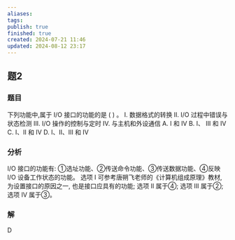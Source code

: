 ```yaml
---
aliases: 
tags: 
publish: true
finished: true
created: 2024-07-21 11:46
updated: 2024-08-12 23:17
---
```


## 题2
### 题目
下列功能中,属于 $\mathrm{I}/\mathrm{O}$ 接口的功能的是 ( ) 。
I. 数据格式的转换 
II. $\mathrm{I}/\mathrm{O}$ 过程中错误与状态检测
III. I/O 操作的控制与定时 
IV. 与主机和外设通信
A. I 和 IV 
B. I、 III 和 IV 
C. I、II 和 IV 
D. I、II、III 和 IV
### 分析
$\mathrm{I}/\mathrm{O}$ 接口的功能有: ①选址功能、②传送命令功能、③传送数据功能、④反映 I/O 设备工作状态的功能。
选项 I 可参考唐朔飞老师的《计算机组成原理》教材, 为设置接口的原因之一, 也是接口应具有的功能; 选项 II 属于④; 选项 III 属于②; 选项 IV 属于③。
### 解
D